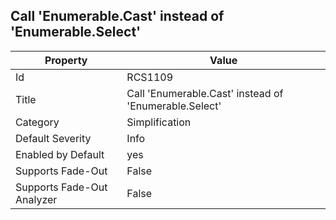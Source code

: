 ## Call 'Enumerable\.Cast' instead of 'Enumerable\.Select'

Property | Value
--- | --- 
Id | RCS1109
Title | Call 'Enumerable\.Cast' instead of 'Enumerable\.Select'
Category | Simplification
Default Severity | Info
Enabled by Default | yes
Supports Fade-Out | False
Supports Fade-Out Analyzer | False
